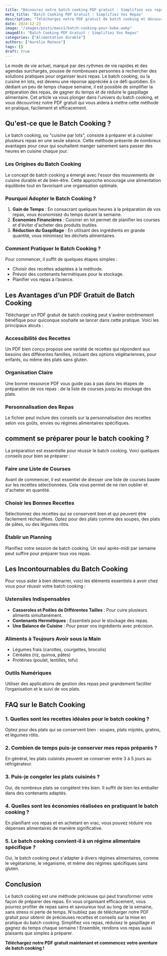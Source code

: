 ```yaml
---
title: "Découvrez notre batch cooking PDF gratuit : Simplifiez vos repas !"
meta_title: "Batch Cooking PDF Gratuit : Simplifiez Vos Repas"
description: "Téléchargez notre PDF gratuit de batch cooking et découvrez comment planifier, cuisiner et stocker vos repas pour gagner du temps !"
date: 2024-12-23
image: "/images/posts/mass1/batch-cooking-pour-bebe.webp"
imageAlt: "Batch Cooking PDF Gratuit : Simplifiez Vos Repas"
categories: ["Alimentation durable"]
authors: ["Aurelie Mateus"]
tags: []
draft: true
---
```


Le mode de vie actuel, marqué par des rythmes de vie rapides et des agendas surchargés, pousse de nombreuses personnes à rechercher des solutions pratiques pour organiser leurs repas. Le batch cooking, ou la cuisine en lots, est devenu une réponse appréciée à ce défi quotidien. En dédiant un peu de temps chaque semaine, il est possible de simplifier la préparation des repas, de gagner du temps et de réduire le gaspillage alimentaire. Cet article va vous plonger dans l'univers du batch cooking, et vous découvrirez notre PDF gratuit qui vous aidera à mettre cette méthode en pratique, facilement et efficacement.

## Qu'est-ce que le Batch Cooking ?

Le batch cooking, ou "cuisine par lots", consiste à préparer et à cuisiner plusieurs repas en une seule séance. Cette méthode présente de nombreux avantages pour ceux qui souhaitent manger sainement sans passer des heures en cuisine chaque jour.

### Les Origines du Batch Cooking

Le concept de batch cooking a émergé avec l'essor des mouvements de cuisine durable et de bien-être. Cette approche encourage une alimentation équilibrée tout en favorisant une organisation optimale.

### Pourquoi Adopter le Batch Cooking ?

1. **Gain de Temps** : En consacrant quelques heures à la préparation de vos repas, vous économisez du temps durant la semaine.
2. **Économies Financières** : Cuisiner en lot permet de planifier les courses et d'éviter d'acheter des produits inutiles.
3. **Réduction du Gaspillage** : En utilisant des ingrédients en grande quantité, vous minimisez les déchets alimentaires.

### Comment Pratiquer le Batch Cooking ?

Pour commencer, il suffit de quelques étapes simples :
- Choisir des recettes adaptées à la méthode.
- Prévoir des contenants hermétiques pour le stockage.
- Planifier vos repas à l’avance.

## Les Avantages d’un PDF Gratuit de Batch Cooking

Télécharger un PDF gratuit de batch cooking peut s'avérer extrêmement bénéfique pour quiconque souhaite se lancer dans cette pratique. Voici les principaux atouts :

### Accessibilité des Recettes

Un PDF bien conçu propose une variété de recettes qui répondent aux besoins des différentes familles, incluant des options végétariennes, pour enfants, ou même des plats sans gluten.

### Organisation Claire

Une bonne ressource PDF vous guide pas à pas dans les étapes de préparation de vos repas : de la liste de courses jusqu’au stockage des plats.

### Personnalisation des Repas

Le fichier peut inclure des conseils sur la personnalisation des recettes selon vos goûts, envies ou régimes alimentaires spécifiques.

## comment se préparer pour le batch cooking ?

La préparation est essentielle pour réussir le batch cooking. Voici quelques conseils pour bien se préparer :

### Faire une Liste de Courses

Avant de commencer, il est essentiel de dresser une liste de courses basée sur les recettes sélectionnées. Cela vous permet de ne rien oublier et d'acheter en quantité.

### Choisir les Bonnes Recettes

Sélectionnez des recettes qui se conservent bien et qui peuvent être facilement réchauffées. Optez pour des plats comme des soupes, des plats de pâtes, ou des légumes rôtis.

### Établir un Planning

Planifiez votre session de batch cooking. Un seul après-midi par semaine peut suffire pour préparer tous vos repas.

## Les Incontournables du Batch Cooking

Pour vous aider à bien démarrer, voici les éléments essentiels à avoir chez vous pour réussir votre batch cooking :

### Ustensiles Indispensables

- **Casseroles et Poêles de Différentes Tailles** : Pour cuire plusieurs aliments simultanément.
- **Contenants Hermétiques** : Essentiels pour le stockage des repas.
- **Une Balance de Cuisine** : Pour peser vos ingrédients avec précision.

### Aliments à Toujours Avoir sous la Main

- Légumes frais (carottes, courgettes, brocolis)
- Céréales (riz, quinoa, pâtes)
- Protéines (poulet, lentilles, tofu)

### Outils Numériques

Utiliser des applications de gestion des repas peut grandement faciliter l’organisation et le suivi de vos plats.

## FAQ sur le Batch Cooking

### 1. Quelles sont les recettes idéales pour le batch cooking ?

Optez pour des plats qui se conservent bien : soupes, plats mijotés, gratins, et légumes rôtis.

### 2. Combien de temps puis-je conserver mes repas préparés ?

En général, les plats cuisinés peuvent se conserver entre 3 à 5 jours au réfrigérateur.

### 3. Puis-je congeler les plats cuisinés ?

Oui, de nombreux plats se congèlent très bien. Il suffit de bien les emballer dans des contenants adaptés.

### 4. Quelles sont les économies réalisées en pratiquant le batch cooking ?

En planifiant vos repas et en achetant en vrac, vous pouvez réduire vos dépenses alimentaires de manière significative.

### 5. Le batch cooking convient-il à un régime alimentaire spécifique ?

Oui, le batch cooking peut s'adapter à divers régimes alimentaires, comme le végétarisme, le véganisme, et même des régimes spécifiques sans gluten.

## Conclusion

Le batch cooking est une méthode précieuse qui peut transformer votre façon de préparer des repas. En vous organisant efficacement, vous pourrez profiter de repas sains et savoureux tout au long de la semaine, sans stress ni perte de temps. N'oubliez pas de télécharger notre PDF gratuit pour obtenir de précieuses recettes et conseils sur la mise en pratique du batch cooking. Simplifiez vos repas, réduisez le gaspillage et gagnez du temps chaque semaine ! Ensemble, rendons vos repas aussi plaisants que simples à préparer.

**Téléchargez notre PDF gratuit maintenant et commencez votre aventure de batch cooking !**

